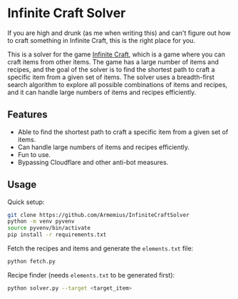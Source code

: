 # Infinite Craft Solver

If you are high and drunk (as me when writing this) and can't figure out how to
craft something in Infinite Craft, this is the right place for you.

This is a solver for the game [Infinite Craft](https://neal.fun/infinite-craft/), which is a game where you can craft items from other items. The game has a large number of items and recipes, and the goal of the solver is to find the shortest path to craft a specific item from a given set of items. The solver uses a breadth-first search algorithm to explore all possible combinations of items and recipes, and it can handle large numbers of items and recipes efficiently.

## Features

- Able to find the shortest path to craft a specific item from a given set of items.
- Can handle large numbers of items and recipes efficiently.
- Fun to use.
- Bypassing Cloudflare and other anti-bot measures.

## Usage

Quick setup:

```bash
git clone https://github.com/Armemius/InfiniteCraftSolver
python -m venv pyvenv
source pyvenv/bin/activate
pip install -r requirements.txt
```

Fetch the recipes and items and generate the `elements.txt` file:

```bash
python fetch.py
```

Recipe finder (needs `elements.txt` to be generated first):

```bash
python solver.py --target <target_item>
```
